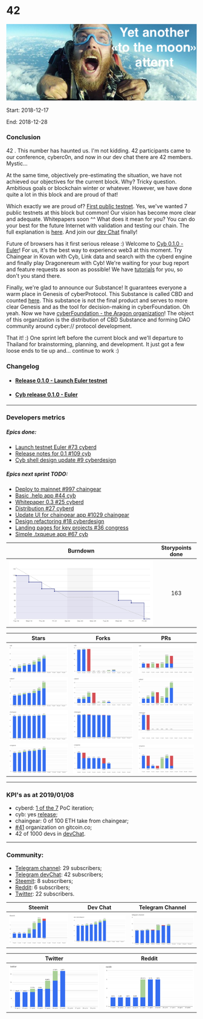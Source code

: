 # 42

![pic](pic.png)

Start: 2018-12-17

End: 2018-12-28

### Сonclusion

42 . This number has haunted us. I'm not kidding. 42 participants came to our conference, cyberc0n, and now in our dev chat there are 42 members. Mystic...

At the same time, objectively pre-estimating the situation,  we have not achieved our objectives for the current block. Why?  Tricky question. Ambitious goals or blockchain winter or whatever. However, we have done quite a lot in this block and are proud of that!

Which exactly we are proud of? [First public testnet](https://github.com/cybercongress/cyberd/releases/tag/0.1.0). Yes, we've wanted 7 public testnets at this block but common! Our vision has become more clear and adequate. Whitepapers soon ^^
What does it mean for you? You can do your best for the future Internet with validation and testing our chain. The full explanation is [here](https://github.com/cybercongress/cyberd/blob/master/docs/run_validator.md). And join our [dev Chat](https://t.me/fuckgoogle) finally!

Future of browsers has it first serious release :) Welcome to [Cyb 0.1.0 - Euler](https://github.com/cybercongress/cyberd/releases)! For us, it's the best way to experience web3 at this moment.  Try Chaingear in Kovan with Cyb, Link data and search with the cyberd engine and finally play Dragonereum with Cyb! We're waiting for your bug report and feature requests as soon as possible! We have [tutorials](https://steemit.com/web3/@savetheales/how-to-open-ipfs-link-using-cyb) for you, so don't you stand there.

Finally, we're glad to announce our Substance! It guarantees everyone a warm place in Genesis of cyberProtocol. This Substance is called CBD and counted [here](https://etherscan.io/token/0x136c1121f21c29415d8cd71f8bb140c7ff187033#balances). This substance is not the final product and serves to more clear Genesis and as the tool for decision-making in cyberFoundation. Oh yeah. Now we have [cyberFoundation - the Aragon organization](https://mainnet.aragon.org/#/cyberfoundation.aragonid.eth/0xf4d85b5a1650a335b30072d178f6dcb611f05a3e)! The object of this organization is the distribution of CBD Substance and forming DAO community around cyber:// protocol development.

That it! :) One sprint left before the current block and we'll departure to Thailand for brainstorming, planning, and development. It just got a few loose ends to tie up and... continue to work :)




### Changelog
 - #### [Release 0.1.0 - Launch Euler testnet](https://github.com/cybercongress/cyberd/blob/master/CHANGELOG.md#010-2019-01-03)
 - #### [Cyb release 0.1.0 - Euler](https://github.com/cybercongress/cyb/releases/tag/v0.1.0)

 ---
### Developers metrics
##### Epics done:
- [Launch testnet Euler #73 cyberd](https://github.com/cybercongress/cyberd/issues/73)
- [Release notes for 0.1 #109 cyb](https://github.com/cybercongress/cyb/issues/109)
- [Cyb shell design update #9 cyberdesign](https://github.com/cybercongress/cyberdesign/issues/9)

##### Epics next sprint TODO:
- [Deploy to mainnet #997 chaingear](https://github.com/cybercongress/chaingear/issues/997)
- [Basic .help app #44 cyb](https://github.com/cybercongress/cyb/issues/44)
- [Whitepaper 0.3 #25 cyberd](https://github.com/cybercongress/cyberd/issues/25)
- [Distribution #27 cyberd](https://github.com/cybercongress/cyberd/issues/27)
- [Update UI for chaingear app #1029 chaingear](https://github.com/cybercongress/chaingear/issues/1029)
- [Design refactoring #18 cyberdesign](https://github.com/cybercongress/cyberdesign/issues/18)
- [Landing pages for key projects #36 congress](https://github.com/cybercongress/congress/issues/36)
- [Simple .txqueue app #67 cyb](https://github.com/cybercongress/cyb/issues/67)


Burndown | Storypoints done
:---: | :---:
![burndown-report](BD.png) | 163

Stars | Forks | PRs
:---: | :---: |:---:
![stars](cyb-stars.png) |![forks](cyb-forks.png) |![PRs](cyb-PRs.png)
![stars](cyberd-stars.png) |![forks](cyberd-forks.png) |![PRs](cyberd-PRs.png)
![stars](chaingear-stars.png) |![forks](chaingear-forks.png) |![PRs](chaingear-PRs.png)
![stars](congress-stars.png) |![forks](congress-forks.png) |![PRs](congress-PRs.png)

---

### KPI's as at 2019/01/08
- cyberd: [1 of the 7](https://github.com/cybercongress/cyberd/blob/master/CHANGELOG.md#010-2019-01-03) PoC iteration;
- cyb: yes [release](https://github.com/cybercongress/cyb/releases/tag/v0.1.0);
- chaingear: 0 of 100 ETH take from chaingear;
- [#41](https://gitcoin.co/profile/cybercongress) organization on gitcoin.co;
- 42 of 1000 devs in [devChat](https://t.me/fuckgoogle).

---

### Community:

- [Telegram channel](https://t.me/cybercongress): 29 subscribers;
- [Telegram devChat](https://t.me/fuckgoogle): 42 subscribers;
- [Steemit](https://steemit.com/@cybercongress): 8 subscribers;
- [Reddit](https://www.reddit.com/r/cybercongress): 6 subscribers;
- [Twitter](https://twitter.com/cyber_devs): 22 subscribers.

Steemit | Dev Chat | Telegram Channel
:---: | :---: |:---:
![stemmit](steemit.png) |![devchat](devChat.png) |![telegram](telegram.png)

Twitter | Reddit
:---:|:---:|
![twitter](twitter.png)|![reddit](reddit.png)
